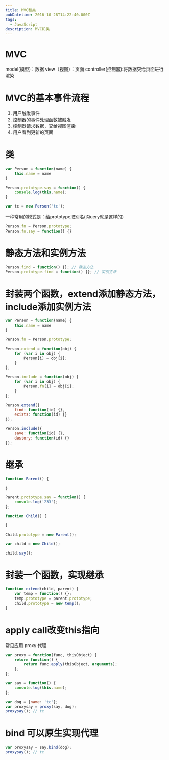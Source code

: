 ```yaml
---
title: MVC和类
pubDatetime: 2016-10-28T14:22:40.000Z
tags:
  - JavaScript
description: MVC和类
---
```

# MVC
model(模型)：数据
view（视图）：页面
controller(控制器):将数据交给页面进行渲染

<!-- more -->

# MVC的基本事件流程
1. 用户触发事件
2. 控制器的事件处理函数被触发
3. 控制器请求数据，交给视图渲染
4. 用户看到更新的页面

# 类

```javascript
var Person = function(name) {
	this.name = name
}

Person.prototype.say = function() {
	console.log(this.name);
}

var tc = new Person('tc');
```

一种常用的模式是：给prototype取别名(jQuery就是这样的)
```javascript
Person.fn = Person.prototype;
Person.fn.say = function() {}
```
# 静态方法和实例方法
```javascript
Person.find = function() {}; // 静态方法
Person.prototype.find = function() {}; // 实例方法
```
# 封装两个函数，extend添加静态方法，include添加实例方法
```javascript
var Person = function(name) {
	this.name = name
}

Person.fn = Person.prototype;

Person.extend = function(obj) {
	for (var i in obj) {
		Person[i] = obj[i];
	}
};

Person.include = function(obj) {
	for (var i in obj) {
		Person.fn[i] = obj[i];
	}
};

Person.extend({
	find: function(id) {},
	exists: function(id) {}
});

Person.include({
	save: function(id) {},
	destory: function(id) {}
});
```
# 继承
```javascript
function Parent() {

}

Parent.prototype.say = function() {
	console.log('233');
};

function Child() {

}

Child.prototype = new Parent();

var child = new Child();

child.say();
```
# 封装一个函数，实现继承
```javascript
function extend(child, parent) {
	var temp = function() {};
	temp.prototype = parent.prototype;
	child.prototype = new temp();
}
```
# apply call改变this指向
常见应用 proxy 代理
```javascript
var proxy = function(func, thisObject) {
	return function() {
		return func.apply(thisObject, arguments);
	};
};

var say = function() {
	console.log(this.name);
};

var dog = {name: 'tc'};
var proxysay = proxy(say, dog);
proxysay(); // tc
```
# bind 可以原生实现代理
```javascript
var proxysay = say.bind(dog);
proxysay(); // tc
```

